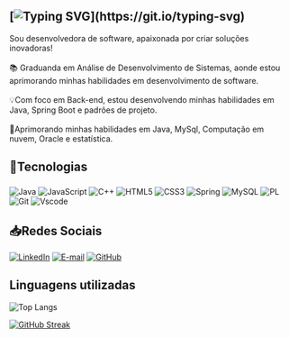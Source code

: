 
[![Typing SVG](https://readme-typing-svg.herokuapp.com?font=Bebas+Neue&weight=500&duration=4998&pause=1000&color=F767DC&width=435&lines=Ol%C3%A1%2C+meu+nome+%C3%A9+Sabrina+Gomes;Sou+desenvolvedora+Backend+Java!)](https://git.io/typing-svg)
----
<p align="left">Sou desenvolvedora de software, apaixonada por criar soluções inovadoras!<br><br>📚 Graduanda em Análise de Desenvolvimento de Sistemas, aonde estou aprimorando minhas habilidades em desenvolvimento de software.<br><br>💡Com foco em Back-end, estou desenvolvendo minhas habilidades em Java, Spring Boot e padrões de projeto.<br><br>🌱Aprimorando minhas habilidades em Java, MySql, Computação em nuvem, Oracle e estatística.</p>

###



###


<h2>📌Tecnologias</h2>

###

![Java](https://img.shields.io/badge/java-FF5FB5.svg?style=for-the-badge&logo=openjdk&logoColor=white)
![JavaScript](https://img.shields.io/badge/JavaScript-FF5FB5?style=for-the-badge&logo=javascript&logoColor=white)
![C++](https://img.shields.io/badge/C%2B%2B-FF5FB5?style=for-the-badge&logo=c%2B%2B&logoColor=white)
![HTML5](https://img.shields.io/badge/HTML5-FF5FB5?style=for-the-badge&logo=html5&logoColor=white)
![CSS3](https://img.shields.io/badge/CSS3-FF5FB5?style=for-the-badge&logo=css3&logoColor=white)
![Spring](https://img.shields.io/badge/spring-FF5FB5.svg?style=for-the-badge&logo=spring&logoColor=white)
![MySQL](https://img.shields.io/badge/MySQL-FF5FB5?style=for-the-badge&logo=mysql&logoColor=white)
![PL](https://img.shields.io/badge/PL%2FSQL-FF5FB5?style=for-the-badge&logo=oracle&logoColor=FF5FB5&labelColor=FFFFFF&color=FF5FB5)
![Git](https://img.shields.io/badge/GIT-FF5FB5?style=for-the-badge&logo=git&logoColor=white)
![Vscode](https://img.shields.io/badge/Vscode-FF5FB5?style=for-the-badge&logo=visual-studio-code&logoColor=white)

###
<h2>📥Redes Sociais</h2> 

[![LinkedIn](https://img.shields.io/badge/linkedin-%230077B5.svg?style=for-the-badge&logo=linkedin&logoColor=white)](https://www.linkedin.com/in/sabrina-santos-gomes/)
[![E-mail](https://img.shields.io/badge/-Email-000?style=for-the-badge&logo=microsoft-outlook&logoColor=white)](mailto:sabrina.gomess.dev@gmail.com) 
[![GitHub](https://img.shields.io/badge/GitHub-fff?style=for-the-badge&logo=github&logoColor=black)](https://github.com/SasaGomess)


<h2>Linguagens utilizadas</h2>


![Top Langs](https://github-readme-stats-git-masterrstaa-rickstaa.vercel.app/api/top-langs/?username=SasaGomess&layout=compact&bg_color=000&border_color=ff&title_color=ff78ac&text_color=ffff)

[![GitHub Streak](https://streak-stats.demolab.com/?user=SasaGomess&theme=bear&background=000&border=ff78ac&dates=ff78ac)](https://git.io/streak-stats)




###
</div>
